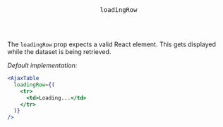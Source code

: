 <div align="center">
  <pre>loadingRow</pre>
</div>

<br />
<br />

The `loadingRow` prop expects a valid React element. This gets displayed while the dataset is being retrieved.

_Default implementation:_
```jsx
<AjaxTable
  loadingRow={(
    <tr>
      <td>Loading...</td>
    </tr>
  )}
/>
```
